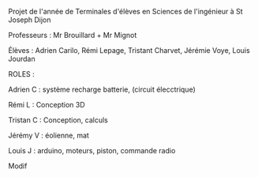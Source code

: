 Projet de l'année de Terminales d'élèves en Sciences de l'ingénieur à St Joseph Dijon
  
  Professeurs : Mr Brouillard + Mr Mignot
  
  Élèves : Adrien Carilo, Rémi Lepage, Tristant Charvet, Jérémie Voye, Louis Jourdan

ROLES : 
  
  Adrien C : système recharge batterie, (circuit élecctrique)

  Rémi L : Conception 3D

  Tristan C : Conception, calculs

  Jérémy V : éolienne, mat

  Louis J : arduino, moteurs, piston, commande radio
  
Modif
  



